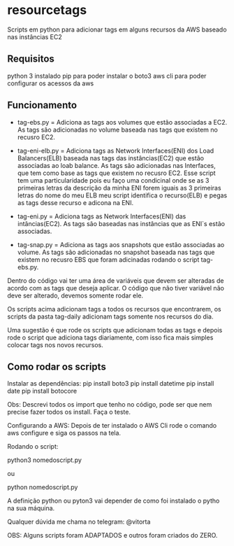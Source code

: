 # resourcetags
Scripts em python para adicionar tags em alguns recursos da AWS baseado nas instâncias EC2

## Requisitos
python 3 instalado
pip para poder instalar o boto3
aws cli para poder configurar os acessos da aws

## Funcionamento

- tag-ebs.py = Adiciona as tags aos volumes que estão associadas a EC2. As tags são adicionadas no volume baseada nas tags que existem no recusro EC2.

- tag-eni-elb.py = Adiciona tags as Network Interfaces(ENI) dos Load Balancers(ELB) baseada nas tags das instâncias(EC2) que estão associadas ao loab balance. As tags são adicionadas nas Interfaces, que tem como base as tags que existem no recusro EC2. Esse script tem uma particularidade pois eu faço uma condicinal onde se as 3 primeiras letras da descrição da minha ENI forem iguais as 3 primeiras letras do nome do meu ELB meu script identifica o recurso(ELB)  e pegas as tags desse recurso e adicona na ENI.

- tag-eni.py = Adiciona tags as Network Interfaces(ENI) das intâncias(EC2). As tags são baseadas nas instâncias que as ENI`s estão associadas.
- tag-snap.py = Adiciona as tags aos snapshots que estão associadas ao volume. As tags são adicionadas no snapshot baseada nas tags que existem no recusro EBS que foram adicinadas rodando o script tag-ebs.py.

Dentro do código vai ter uma área de variáveis que devem ser alteradas de acordo com as tags que deseja aplicar.
O código que não tiver variável não deve ser alterado, devemos somente rodar ele.

Os scripts acima adicionam tags a todos os recursos que encontrarem, os scripts da pasta tag-daily adicionam tags somente nos recursos do dia.

Uma sugestão é que rode os scripts que adicionam todas as tags e depois rode o script que adiciona tags diariamente, com isso fica mais simples colocar tags nos novos recursos.


## Como rodar os scripts

Instalar as dependências:
pip install boto3
pip install datetime
pip install date
pip install botocore

Obs: Descrevi todos os import que tenho no código, pode ser que nem precise fazer todos os install. Faça o teste.

Configurando a AWS:
Depois de ter instalado o AWS Cli rode o comando aws configure e siga os passos na tela.

Rodando o script:

python3 nomedoscript.py

ou

python nomedoscript.py 

A definição python ou pyton3 vai depender de como foi instalado o pytho na sua máquina.

Qualquer dúvida me chama no telegram: @vitorta


OBS: Alguns scripts foram ADAPTADOS e outros foram criados do ZERO.